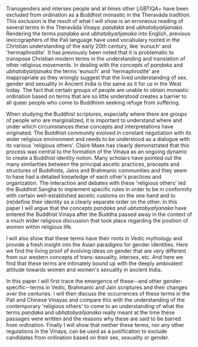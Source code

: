 Transgenders and intersex people and at times other LGBTIQA+ have been excluded from ordination as a Buddhist monastic in the Theravāda tradition. This exclusion is the result of what I will show is an erroneous reading of several terms in the Theravāda Vinaya: *paṇḍaka* and *ubhatob­yañ­janaka*. Rendering the terms *paṇḍaka* and *ubhatob­yañ­janaka* into English, previous lexicographers of the Pali language have used vocabulary rooted in the Christian understanding of the early 20th century, like 'eunuch' and 'hermaphrodite'. It has previously been noted that it is problematic to transpose Christian modern terms in the understanding and translation of other religious movements. In dealing with the concepts of *paṇḍaka* and *ubhatob­yañ­janaka* the terms 'eunuch' and 'hermaphrodite' are inappropriate as they wrongly suggest that the lived understanding of sex, gender and sexuality in Ancient India is the same as it for us in the West today. The fact that certain groups of people are unable to obtain monastic ordination based on terms that are so little understood creates a barrier to all queer people who come to Buddhism seeking refuge from suffering.

When studying the Buddhist scriptures, especially where there are groups of people who are marginalized, it is important to understand where and under which circumstances these concepts and interpretations have originated. The Buddhist community evolved in constant negotiation with its wider religious environment and needs to be understood as a dialogue with its various 'religious others'. Claire Maes has clearly demonstrated that this process was central to the formation of the Vinaya as an ongoing dynamic to create a Buddhist identity notion. Many scholars have pointed out the many similarities between the principal ascetic practices, precepts and structures of Buddhists, Jains and Brahmanic communities and they seem to have had a detailed knowledge of each other's practices and organization. The interaction and debates with these 'religious others' led the Buddhist Sangha to implement specific rules in order to be in conformity with certain well-established ascetic customs on the one hand and to (re)define their identity as a clearly separate order on the other. In this paper I will argue that the concepts *paṇḍaka* and *ubhatob­yañ­janaka* have entered the Buddhist Vinaya after the Buddha passed away in the context of a much wider religious discussion that took place regarding the position of women within religious life. 

I will also show that these terms have their roots in Vedic mythology and provide a fresh insight into the Asian paradigms for gender identities. Here we find the living proof of evolving ideas on gender that are very different from our western concepts of trans-sexuality, intersex, etc. And here we find that these terms are intimately bound up with the deeply ambivalent attitude towards women and women's sexuality in ancient India.

In this paper I will first trace the emergence of these--and other gender-specific--terms in Vedic, Brahmanic and Jain scriptures and their changes over the centuries. I will then discuss the occurrences of these terms in the Pali and Chinese Vinayas and compare this with the understanding of the contemporary 'religious others' to come to an understanding of what the terms *paṇḍaka* and *ubhatob­yañ­janaka* really meant at the time these passages were written and the reasons why these are said to be barred from ordination. Finally I will show that neither these terms, nor any other regulations in the Vinaya, can be used as a justification to exclude candidates from ordination based on their sex, sexuality or gender.
